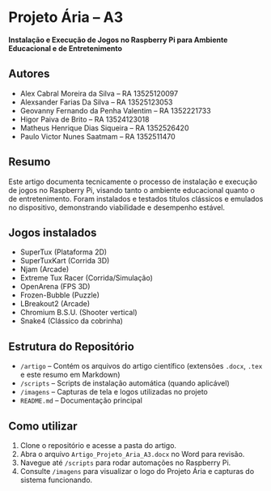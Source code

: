 # Projeto Ária – A3

**Instalação e Execução de Jogos no Raspberry Pi para Ambiente Educacional e de Entretenimento**

## Autores
- Alex Cabral Moreira da Silva – RA 13525120097
- Alexsander Farias Da Silva – RA 13525123053
- Geovanny Fernando da Penha Valentim – RA 1352221733
- Higor Paiva de Brito – RA 13524123018
- Matheus Henrique Dias Siqueira – RA 1352526420
- Paulo Victor Nunes Saatmam – RA 1352511470

## Resumo
Este artigo documenta tecnicamente o processo de instalação e execução de jogos no Raspberry Pi, visando tanto o ambiente educacional quanto o de entretenimento. Foram instalados e testados títulos clássicos e emulados no dispositivo, demonstrando viabilidade e desempenho estável.

## Jogos instalados
- SuperTux (Plataforma 2D)
- SuperTuxKart (Corrida 3D)
- Njam (Arcade)
- Extreme Tux Racer (Corrida/Simulação)
- OpenArena (FPS 3D)
- Frozen-Bubble (Puzzle)
- LBreakout2 (Arcade)
- Chromium B.S.U. (Shooter vertical)
- Snake4 (Clássico da cobrinha)

## Estrutura do Repositório
- `/artigo` – Contém os arquivos do artigo científico (extensões `.docx`, `.tex` e este resumo em Markdown)
- `/scripts` – Scripts de instalação automática (quando aplicável)
- `/imagens` – Capturas de tela e logos utilizadas no projeto
- `README.md` – Documentação principal

## Como utilizar
1. Clone o repositório e acesse a pasta do artigo.
2. Abra o arquivo `Artigo_Projeto_Aria_A3.docx` no Word para revisão.
3. Navegue até `/scripts` para rodar automações no Raspberry Pi.
4. Consulte `/imagens` para visualizar o logo do Projeto Ária e capturas do sistema funcionando.

